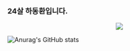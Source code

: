 ### 24살 하동환입니다.

<!--
**Hadonghwan/Hadonghwan** is a ✨ _special_ ✨ repository because its `README.md` (this file) appears on your GitHub profile.-->


<div align=center>
<a href="https://hits.seeyoufarm.com"><img src="https://hits.seeyoufarm.com/api/count/incr/badge.svg?url=https%3A%2F%2Fgithub.com%2FHadonghwan&count_bg=%2379C83D&title_bg=%23555555&icon=&icon_color=%23E7E7E7&title=hits&edge_flat=false"/></a>
 </div>

![Anurag's GitHub stats](https://github-readme-stats.vercel.app/api?username=Hadonghwan&show_icons=true&theme=dark)




